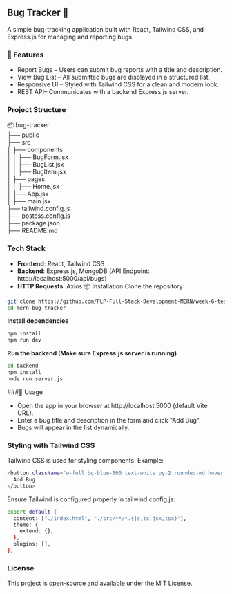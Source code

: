 ## Bug Tracker 🐞
A simple bug-tracking application built with React, Tailwind CSS, and Express.js for managing and reporting bugs.

### 🚀 Features
- Report Bugs  – Users can submit bug reports with a title and description.
- View Bug List  – All submitted bugs are displayed in a structured list.
- Responsive UI – Styled with Tailwind CSS for a clean and modern look.
- REST API– Communicates with a backend Express.js server.
###  Project Structure

📦 bug-tracker  
├──  public  
├──  src  
│   ├── components  
│   │   ├── BugForm.jsx  
│   │   ├── BugList.jsx  
│   │   ├── BugItem.jsx  
│   ├──  pages  
│   │   ├── Home.jsx  
│   ├── App.jsx  
│   ├── main.jsx  
├── tailwind.config.js  
├── postcss.config.js  
├── package.json  
├── README.md  
### Tech Stack
- **Frontend**: React, Tailwind CSS
- **Backend**: Express.js, MongoDB (API Endpoint: http://localhost:5000/api/bugs)
- **HTTP Requests**: Axios
📦 Installation
Clone the repository

```sh
git clone https://github.com/PLP-Full-Stack-Development-MERN/week-6-testing-and-debugging-LEAKONO.git
cd mern-bug-tracker
```
**Install dependencies**

```bash
npm install
npm run dev
```
**Run the backend (Make sure Express.js server is running)**

```sh
cd backend
npm install
node run server.js
```
###🌟 Usage
- Open the app in your browser at http://localhost:5000 (default Vite URL).
- Enter a bug title and description in the form and click "Add Bug".
- Bugs will appear in the list dynamically.
### Styling with Tailwind CSS
Tailwind CSS is used for styling components. Example:
```sh
<button className="w-full bg-blue-500 text-white py-2 rounded-md hover:bg-blue-600 transition duration-300">
  Add Bug
</button>
```
Ensure Tailwind is configured properly in tailwind.config.js:

```sh
export default {
  content: ["./index.html", "./src/**/*.{js,ts,jsx,tsx}"],
  theme: {
    extend: {},
  },
  plugins: [],
};
```

### License
This project is open-source and available under the MIT License.